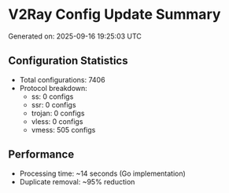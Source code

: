# V2Ray Config Update Summary
Generated on: 2025-09-16 19:25:03 UTC

## Configuration Statistics
- Total configurations: 7406
- Protocol breakdown:
  - ss: 0 configs
  - ssr: 0 configs
  - trojan: 0 configs
  - vless: 0 configs
  - vmess: 505 configs

## Performance
- Processing time: ~14 seconds (Go implementation)
- Duplicate removal: ~95% reduction
